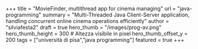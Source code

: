 +++
title = "MovieFinder, multithread app for cinema managing"
url = "java-programming"
summary = "Multi-Threaded Java Client-Server application, handling concurrent online cinema operations efficiently"
author = "silviafesta2"
draft = true
hero_thumb = "/images/prog-av.png"
hero_thumb_height = 300       # Altezza visibile in pixel
hero_thumb_offset_y = 200
tags = ["università di pisa","java programming"]
featured = true
+++